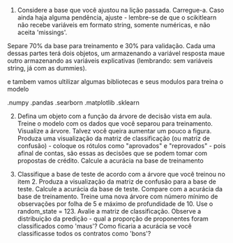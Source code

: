1. Considere a base que você ajustou na lição passada. Carregue-a. Caso ainda haja alguma pendência, ajuste - lembre-se de que o scikitlearn não recebe variáveis em formato string, somente numéricas, e não aceita 'missings'.

Separe 70% da base para treinamento e 30% para validação. Cada uma dessas partes terá dois objetos, um armazenando a variável resposta maue outro armazenando as variáveis explicativas (lembrando: sem variáveis string, já com as dummies).

e tambem vamos ultilizar algumas bibliotecas e seus modulos para treina o modelo

.numpy
.pandas
.searborn
.matplotlib
.sklearn

2. Defina um objeto com a função da árvore de decisão vista em aula.
Treine o modelo com os dados que você separou para treinamento.
Visualize a árvore. Talvez você queira aumentar um pouco a figura.
Produza uma visualização da matriz de classificação (ou matriz de confusão) - coloque os rótulos como "aprovados" e "reprovados" - pois afinal de contas, são essas as decisões que se podem tomar com propostas de crédito.
Calcule a acurácia na base de treinamento


3. Classifique a base de teste de acordo com a árvore que você treinou no item 2.
Produza a visualização da matriz de confusão para a base de teste.
Calcule a acurácia da base de teste. Compare com a acurácia da base de treinamento.
Treine uma nova árvore com número mínimo de observações por folha de 5 e máximo de profundidade de 10. Use o random_state = 123. Avalie a matriz de classificação. Observe a distribuição da predição - qual a proporção de proponentes foram classificados como 'maus'?
Como ficaria a acurácia se você classificasse todos os contratos como 'bons'?
